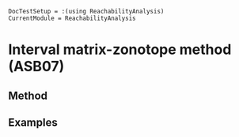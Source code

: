 ```@meta
DocTestSetup = :(using ReachabilityAnalysis)
CurrentModule = ReachabilityAnalysis
```

# Interval matrix-zonotope method (ASB07)

## Method

## Examples
